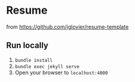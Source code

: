 # Resume

from https://github.com/jglovier/resume-template

## Run locally

1. `bundle install`
2. `bundle exec jekyll serve`
3. Open your browser to `localhost:4000`
